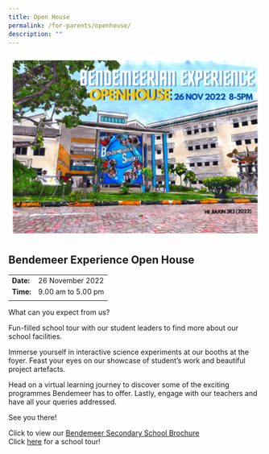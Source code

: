 ```yaml
---
title: Open House
permalink: /for-parents/openhouse/
description: ""
---
```

<img src="/images/Usefullinks/2022bdmmotd.jpg" alt="Open house" style="width: 650px" /><br>

## **Bendemeer Experience Open House**

| | |
|-| -|
| **Date:** | 26 November 2022 |
| **Time:**  | 9.00 am to 5.00 pm |
||

What can you expect from us?

Fun-filled school tour with our student leaders to find more about our school facilities. 

Immerse yourself in interactive science experiments at our booths at the foyer. Feast your eyes on our showcase of student’s work and beautiful project artefacts. 

Head on a virtual learning journey to discover some of the exciting programmes Bendemeer has to offer. Lastly, engage with our teachers and have all your queries addressed.

See you there!

Click to view our <a href="https://issuu.com/bendemeersec/docs/2022_bendemeer_brochure_brochure?fr=sODlkMDU0MjE3MTM" target="\_blank" rel="noopener">Bendemeer Secondary School Brochure</a><br>
Click <a href="/about-us/bendemeer-school-tour/" target="\_blank" rel="noopener">here</a> for a school tour!